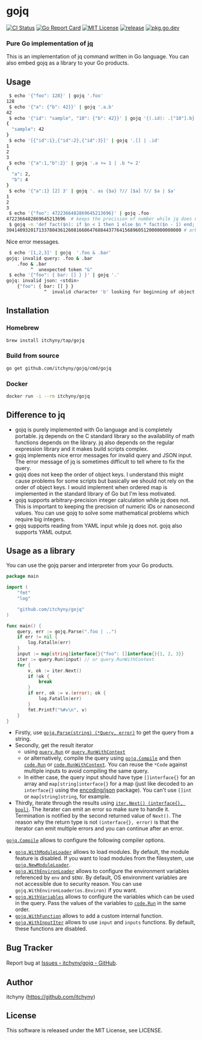 # gojq
[![CI Status](https://github.com/itchyny/gojq/workflows/CI/badge.svg)](https://github.com/itchyny/gojq/actions)
[![Go Report Card](https://goreportcard.com/badge/github.com/itchyny/gojq)](https://goreportcard.com/report/github.com/itchyny/gojq)
[![MIT License](http://img.shields.io/badge/license-MIT-blue.svg)](https://github.com/itchyny/gojq/blob/master/LICENSE)
[![release](https://img.shields.io/github/release/itchyny/gojq/all.svg)](https://github.com/itchyny/gojq/releases)
[![pkg.go.dev](https://pkg.go.dev/badge/github.com/itchyny/gojq)](https://pkg.go.dev/github.com/itchyny/gojq)

### Pure Go implementation of [jq](https://github.com/stedolan/jq)
This is an implementation of jq command written in Go language.
You can also embed gojq as a library to your Go products.

## Usage
```sh
 $ echo '{"foo": 128}' | gojq '.foo'
128
 $ echo '{"a": {"b": 42}}' | gojq '.a.b'
42
 $ echo '{"id": "sample", "10": {"b": 42}}' | gojq '{(.id): .["10"].b}'
{
  "sample": 42
}
 $ echo '[{"id":1},{"id":2},{"id":3}]' | gojq '.[] | .id'
1
2
3
 $ echo '{"a":1,"b":2}' | gojq '.a += 1 | .b *= 2'
{
  "a": 2,
  "b": 4
}
 $ echo '{"a":1} [2] 3' | gojq '. as {$a} ?// [$a] ?// $a | $a'
1
2
3
 $ echo '{"foo": 4722366482869645213696}' | gojq .foo
4722366482869645213696  # keeps the precision of number while jq does not
 $ gojq -n 'def fact($n): if $n < 1 then 1 else $n * fact($n - 1) end; fact(50)'
30414093201713378043612608166064768844377641568960512000000000000 # arbitrary-precision integer calculation
```

Nice error messages.
```sh
 $ echo '[1,2,3]' | gojq  '.foo & .bar'
gojq: invalid query: .foo & .bar
    .foo & .bar
         ^  unexpected token "&"
 $ echo '{"foo": { bar: [] } }' | gojq '.'
gojq: invalid json: <stdin>
    {"foo": { bar: [] } }
              ^  invalid character 'b' looking for beginning of object key string
```

## Installation
### Homebrew
```sh
brew install itchyny/tap/gojq
```

### Build from source
```sh
go get github.com/itchyny/gojq/cmd/gojq
```

### Docker
```sh
docker run -i --rm itchyny/gojq
```

## Difference to jq
- gojq is purely implemented with Go language and is completely portable. jq depends on the C standard library so the availability of math functions depends on the library. jq also depends on the regular expression library and it makes build scripts complex.
- gojq implements nice error messages for invalid query and JSON input. The error message of jq is sometimes difficult to tell where to fix the query.
- gojq does not keep the order of object keys. I understand this might cause problems for some scripts but basically we should not rely on the order of object keys. I would implement when ordered map is implemented in the standard library of Go but I'm less motivated.
- gojq supports arbitrary-precision integer calculation while jq does not. This is important to keeping the precision of numeric IDs or nanosecond values. You can use gojq to solve some mathematical problems which require big integers.
- gojq supports reading from YAML input while jq does not. gojq also supports YAML output.

## Usage as a library
You can use the gojq parser and interpreter from your Go products.

```go
package main

import (
	"fmt"
	"log"

	"github.com/itchyny/gojq"
)

func main() {
	query, err := gojq.Parse(".foo | ..")
	if err != nil {
		log.Fatalln(err)
	}
	input := map[string]interface{}{"foo": []interface{}{1, 2, 3}}
	iter := query.Run(input) // or query.RunWithContext
	for {
		v, ok := iter.Next()
		if !ok {
			break
		}
		if err, ok := v.(error); ok {
			log.Fatalln(err)
		}
		fmt.Printf("%#v\n", v)
	}
}
```

- Firstly, use [`gojq.Parse(string) (*Query, error)`](https://pkg.go.dev/github.com/itchyny/gojq?tab=doc#Parse) to get the query from a string.
- Secondly, get the result iterator
  - using [`query.Run`](https://pkg.go.dev/github.com/itchyny/gojq?tab=doc#Query.Run) or [`query.RunWithContext`](https://pkg.go.dev/github.com/itchyny/gojq?tab=doc#Query.RunWithContext)
  - or alternatively, compile the query using [`gojq.Compile`](https://pkg.go.dev/github.com/itchyny/gojq?tab=doc#Compile) and then [`code.Run`](https://pkg.go.dev/github.com/itchyny/gojq?tab=doc#Code.Run) or [`code.RunWithContext`](https://pkg.go.dev/github.com/itchyny/gojq?tab=doc#Code.RunWithContext). You can reuse the `*Code` against multiple inputs to avoid compiling the same query.
  - In either case, the query input should have type `[]interface{}` for an array and `map[string]interface{}` for a map (just like decoded to an `interface{}` using the [encoding/json](https://golang.org/pkg/encoding/json/) package). You can't use `[]int` or `map[string]string`, for example.
- Thirdly, iterate through the results using [`iter.Next() (interface{}, bool)`](https://pkg.go.dev/github.com/itchyny/gojq?tab=doc#Iter). The iterater can emit an error so make sure to handle it. Termination is notified by the second returned value of `Next()`. The reason why the return type is not `(interface{}, error)` is that the iterator can emit multiple errors and you can continue after an error.

[`gojq.Compile`](https://pkg.go.dev/github.com/itchyny/gojq?tab=doc#Compile) allows to configure the following compiler options.

- [`gojq.WithModuleLoader`](https://pkg.go.dev/github.com/itchyny/gojq?tab=doc#WithModuleLoader) allows to load modules. By default, the module feature is disabled. If you want to load modules from the filesystem, use [`gojq.NewModuleLoader`](https://pkg.go.dev/github.com/itchyny/gojq?tab=doc#NewModuleLoader).
- [`gojq.WithEnvironLoader`](https://pkg.go.dev/github.com/itchyny/gojq?tab=doc#WithEnvironLoader) allows to configure the environment variables referenced by `env` and `$ENV`. By default, OS environment variables are not accessible due to security reason. You can use `gojq.WithEnvironLoader(os.Environ)` if you want.
- [`gojq.WithVariables`](https://pkg.go.dev/github.com/itchyny/gojq?tab=doc#WithVariables) allows to configure the variables which can be used in the query. Pass the values of the variables to [`code.Run`](https://pkg.go.dev/github.com/itchyny/gojq?tab=doc#Code.Run) in the same order.
- [`gojq.WithFunction`](https://pkg.go.dev/github.com/itchyny/gojq?tab=doc#WithFunction) allows to add a custom internal function.
- [`gojq.WithInputIter`](https://pkg.go.dev/github.com/itchyny/gojq?tab=doc#WithInputIter) allows to use `input` and `inputs` functions. By default, these functions are disabled.

## Bug Tracker
Report bug at [Issues・itchyny/gojq - GitHub](https://github.com/itchyny/gojq/issues).

## Author
itchyny (https://github.com/itchyny)

## License
This software is released under the MIT License, see LICENSE.
